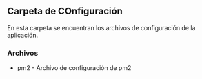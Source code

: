 ## Carpeta de COnfiguración

En esta carpeta se encuentran los archivos de configuración de la aplicación.

### Archivos
 - pm2 - Archivo de configuración de pm2